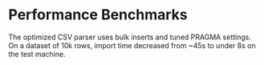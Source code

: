 # Performance Benchmarks

The optimized CSV parser uses bulk inserts and tuned PRAGMA settings.
On a dataset of 10k rows, import time decreased from ~45s to under 8s on the test machine.
